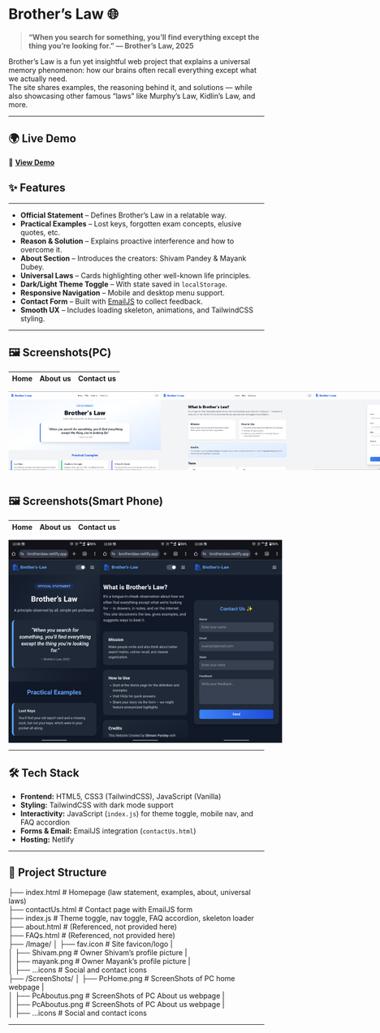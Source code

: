 # Brother’s Law 🌐

> **“When you search for something, you’ll find everything except the thing you’re looking for.” — Brother’s Law, 2025**

Brother’s Law is a fun yet insightful web project that explains a universal memory phenomenon: how our brains often recall everything except what we actually need.  
The site shares examples, the reasoning behind it, and solutions — while also showcasing other famous “laws” like Murphy’s Law, Kidlin’s Law, and more.

---
## 🌍 Live Demo

🔗 **[View Demo](https://68b8cb7dfbc8f8e1b0fea9f2--brotherslaw.netlify.app/)**  

## ✨ Features

---

- **Official Statement** – Defines Brother’s Law in a relatable way.
- **Practical Examples** – Lost keys, forgotten exam concepts, elusive quotes, etc.
- **Reason & Solution** – Explains proactive interference and how to overcome it.
- **About Section** – Introduces the creators: Shivam Pandey & Mayank Dubey.
- **Universal Laws** – Cards highlighting other well-known life principles.
- **Dark/Light Theme Toggle** – With state saved in `localStorage`.
- **Responsive Navigation** – Mobile and desktop menu support.
- **Contact Form** – Built with [EmailJS](https://www.emailjs.com/) to collect feedback.
- **Smooth UX** – Includes loading skeleton, animations, and TailwindCSS styling.

---

## 🖼️ Screenshots(PC)

|     Home     |    About us  |  Contact us  |
|--------------|--------------|--------------|

<div style="display: flex; justify-content: space-between;">
  <img src="./ScreenShots/PcHome.png" width="300"/>
  <img src="./ScreenShots/PcAboutus.png" width="300"/>
  <img src="./ScreenShots/PcContactus.png" width="300"/>
</div>

<br/>

## 🖼️ Screenshots(Smart Phone)

|     Home     |    About us  |  Contact us  |
|--------------|--------------|--------------|

<div style="display: flex; justify-content: space-between;">
  <img src="./ScreenShots/phoneHome.png"  height="400"/>
  <img src="./ScreenShots/phoneAboutus.png" height="400"/>
  <img src="./ScreenShots/phoneContactus.png" height="400"/>
</div>

---

## 🛠️ Tech Stack

- **Frontend:** HTML5, CSS3 (TailwindCSS), JavaScript (Vanilla)
- **Styling:** TailwindCSS with dark mode support
- **Interactivity:** JavaScript (`index.js`) for theme toggle, mobile nav, and FAQ accordion
- **Forms & Email:** EmailJS integration (`contactUs.html`)
- **Hosting:** Netlify

---

## 📂 Project Structure

├── index.html # Homepage (law statement, examples, about, universal laws)
<br/>
├── contactUs.html # Contact page with EmailJS form
<br/>
├── index.js # Theme toggle, nav toggle, FAQ accordion, skeleton loader
<br/>
├── about.html # (Referenced, not provided here)
<br/>
├── FAQs.html # (Referenced, not provided here)
<br/>
├── /Image/
│ ├── fav.icon # Site favicon/logo
| <br/>
│ ├── Shivam.png # Owner Shivam’s profile picture
|  <br/>
│ ├── mayank.png # Owner Mayank’s profile picture
| <br/>
│ ├── ...icons # Social and contact icons
<br/>
├── /ScreenShots/
│ ├── PcHome.png # ScreenShots of PC home webpage
| <br/>
│ ├── PcAboutus.png # ScreenShots of PC About us webpage
|  <br/>
│ ├── PcAboutus.png # ScreenShots of PC About us webpage
| <br/>
│ ├── ...icons # Social and contact icons


---
